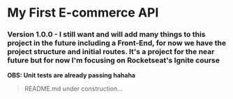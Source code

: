 # My First E-commerce API

### Version 1.0.0 - I still want and will add many things to this project in the future including a Front-End, for now we have the project structure and initial routes. It's a project for the near future but for now I'm focusing on Rocketseat's Ignite course

**OBS: Unit tests are already passing hahaha**

> README.md under construction...
